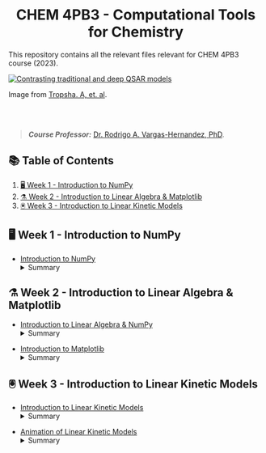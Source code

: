 <h1 align="center">
  CHEM 4PB3 - Computational Tools for Chemistry 
</h1>


This repository contains all the relevant files relevant for CHEM 4PB3 course (2023). 



<a href="https://www.nature.com/articles/s41573-023-00832-0">
   <picture>
      <source media="(prefers-color-scheme: dark)"">
      <img alt=" Contrasting traditional and deep QSAR models" src="https://media.springernature.com/lw685/springer-static/image/art%3A10.1038%2Fs41573-023-00832-0/MediaObjects/41573_2023_832_Fig1_HTML.png?as=webp">
   </picture>
</a>

Image from [Tropsha. A, et. al](https://www.nature.com/articles/s41573-023-00832-0).

<br>
<br>

> **_Course Professor:_**  [Dr. Rodrigo A. Vargas-Hernandez, PhD](https://www.linkedin.com/in/rodrigo-a-vargas-hernandez-591368141/?originalSubdomain=ca). <br>

## 📚 Table of Contents
1. [🖥️ Week 1 - Introduction to NumPy](#-week-1---introduction-to-numpy)
1. [⚗️ Week 2 - Introduction to Linear Algebra & Matplotlib](#-week-2---introduction-to-linear-algebra-&-matplotlib)
1. [🖲️ Week 3 - Introduction to Linear Kinetic Models](#-week-3---introduction-to-linear-kinetic-models)


## 🖥️ Week 1 - Introduction to NumPy

- [Introduction to NumPy](https://colab.research.google.com/drive/14xmNNrXwtj65L2tsRaEXBHVPz1vasKsV?usp=sharing) <br>
  <details>
  <summary>Summary</summary>
  Includes: Introduction to Arrays and NumPy, Slicing and Accessing Elements in Arrays, and Tensors in Image Analysis
</details>

## ⚗️ Week 2 - Introduction to Linear Algebra & Matplotlib

- [Introduction to Linear Algebra & NumPy](https://colab.research.google.com/drive/1fChvqVxqZNfNfCZazTqUf5sOMlu8IElD?usp=sharing) <br>
  <details>
  <summary>Summary</summary>
  Includes: Introduction to Linear Algebra and understanding Vectors and Matrices.
</details>

- [Introduction to Matplotlib](https://colab.research.google.com/drive/1QecD3OF_fvgp73ZcbDweGS-0la53h6t-?usp=sharing) <br>
  <details>
  <summary>Summary</summary>
  Includes: Introduction to Matplotlib, Molecular Properties, Analyzing Molecular Properties, and Heatmaps with Seaborn. 
</details>

## 🖲️ Week 3 - Introduction to Linear Kinetic Models

- [Introduction to Linear Kinetic Models](https://colab.research.google.com/drive/1CxFVk82NFVhdX9oXl03p7dEjK-lrGBcE?usp=sharing) <br>
  <details>
  <summary>Summary</summary>
  Includes: Introduction to LogP in Drug Design, Simple Linear Regression for Predicting LogP, Cross-Validation in Model Assessment and understanding RMSE and Lambda in Machine Learning.
</details>

- [Animation of Linear Kinetic Models](https://colab.research.google.com/drive/1pIDKIinTZ2o2-f4zyb83qpOIgmJzmeLj?usp=sharing) <br>
  <details>
  <summary>Summary</summary>
  Includes: Introduction to Parameter Generation, Animations on Google Colab, Linear and Polynomial Models, Overfitting and Underfitting and understanding Lambda and Regularization.
</details>



